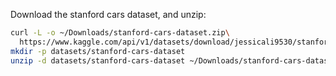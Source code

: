 
Download the stanford cars dataset, and unzip:
```bash
curl -L -o ~/Downloads/stanford-cars-dataset.zip\
  https://www.kaggle.com/api/v1/datasets/download/jessicali9530/stanford-cars-dataset
mkdir -p datasets/stanford-cars-dataset
unzip -d datasets/stanford-cars-dataset ~/Downloads/stanford-cars-dataset.zip 
```